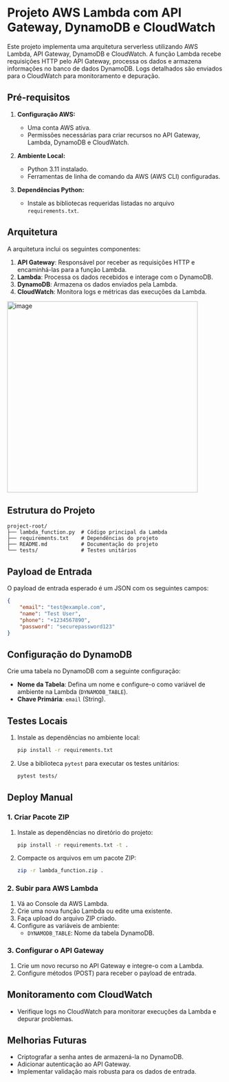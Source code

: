 # Projeto AWS Lambda com API Gateway, DynamoDB e CloudWatch

Este projeto implementa uma arquitetura serverless utilizando AWS Lambda, API Gateway, DynamoDB e CloudWatch. A função Lambda recebe requisições HTTP pelo API Gateway, processa os dados e armazena informações no banco de dados DynamoDB. Logs detalhados são enviados para o CloudWatch para monitoramento e depuração.

## Pré-requisitos

1. **Configuração AWS:**
   - Uma conta AWS ativa.
   - Permissões necessárias para criar recursos no API Gateway, Lambda, DynamoDB e CloudWatch.

2. **Ambiente Local:**
   - Python 3.11 instalado.
   - Ferramentas de linha de comando da AWS (AWS CLI) configuradas.

3. **Dependências Python:**
   - Instale as bibliotecas requeridas listadas no arquivo `requirements.txt`.

## Arquitetura

A arquitetura inclui os seguintes componentes:

1. **API Gateway**: Responsável por receber as requisições HTTP e encaminhá-las para a função Lambda.
2. **Lambda**: Processa os dados recebidos e interage com o DynamoDB.
3. **DynamoDB**: Armazena os dados enviados pela Lambda.
4. **CloudWatch**: Monitora logs e métricas das execuções da Lambda.

<img width="443" alt="image" src="https://github.com/user-attachments/assets/57409e52-adcc-4f4e-9d77-6f1bc87284c4" />

## Estrutura do Projeto

```plaintext
project-root/
├── lambda_function.py  # Código principal da Lambda
├── requirements.txt    # Dependências do projeto
├── README.md           # Documentação do projeto
└── tests/              # Testes unitários
```

## Payload de Entrada

O payload de entrada esperado é um JSON com os seguintes campos:

```json
{
    "email": "test@example.com",
    "name": "Test User",
    "phone": "+1234567890",
    "password": "securepassword123"
}
```

## Configuração do DynamoDB

Crie uma tabela no DynamoDB com a seguinte configuração:

- **Nome da Tabela**: Defina um nome e configure-o como variável de ambiente na Lambda (`DYNAMODB_TABLE`).
- **Chave Primária**: `email` (String).

## Testes Locais

1. Instale as dependências no ambiente local:

   ```bash
   pip install -r requirements.txt
   ```

2. Use a biblioteca `pytest` para executar os testes unitários:

   ```bash
   pytest tests/
   ```

## Deploy Manual

### 1. Criar Pacote ZIP

1. Instale as dependências no diretório do projeto:

   ```bash
   pip install -r requirements.txt -t .
   ```

2. Compacte os arquivos em um pacote ZIP:

   ```bash
   zip -r lambda_function.zip .
   ```

### 2. Subir para AWS Lambda

1. Vá ao Console da AWS Lambda.
2. Crie uma nova função Lambda ou edite uma existente.
3. Faça upload do arquivo ZIP criado.
4. Configure as variáveis de ambiente:
   - `DYNAMODB_TABLE`: Nome da tabela DynamoDB.

### 3. Configurar o API Gateway

1. Crie um novo recurso no API Gateway e integre-o com a Lambda.
2. Configure métodos (POST) para receber o payload de entrada.

## Monitoramento com CloudWatch

- Verifique logs no CloudWatch para monitorar execuções da Lambda e depurar problemas.

## Melhorias Futuras

- Criptografar a senha antes de armazená-la no DynamoDB.
- Adicionar autenticação ao API Gateway.
- Implementar validação mais robusta para os dados de entrada.

